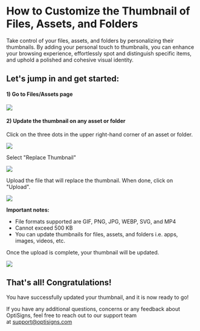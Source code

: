 # How to Customize the Thumbnail of Files, Assets, and Folders

Take control of your files, assets, and folders by personalizing their thumbnails. By adding your personal touch to thumbnails, you can enhance your browsing experience, effortlessly spot and distinguish specific items, and uphold a polished and cohesive visual identity.

## **Let's jump in and get started:**

#### **1) Go to Files/Assets page**

![](https://support.optisigns.com/hc/article_attachments/18398840684179)

#### **2) Update the thumbnail on any asset or folder**

Click on the three dots in the upper right-hand corner of an asset or folder.

![](https://support.optisigns.com/hc/article_attachments/18398953520787)

Select "Replace Thumbnail"

![](https://support.optisigns.com/hc/article_attachments/18398948923155)

Upload the file that will replace the thumbnail. When done, click on "Upload".

![](https://support.optisigns.com/hc/article_attachments/18399322750611)

**Important notes:**

* File formats supported are GIF, PNG, JPG, WEBP, SVG, and MP4
* Cannot exceed 500 KB
* You can update thumbnails for files, assets, and folders i.e. apps, images, videos, etc.

Once the upload is complete, your thumbnail will be updated.

![](https://support.optisigns.com/hc/article_attachments/18399363674003)

## **That's all! Congratulations!**

You have successfully updated your thumbnail, and it is now ready to go!

If you have any additional questions, concerns or any feedback about OptiSigns, feel free to reach out to our support team at [support@optisigns.com](mailto:support@optisigns.com)